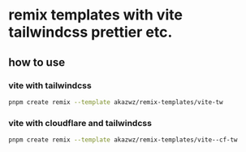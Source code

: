 # remix templates with vite tailwindcss prettier etc.

## how to use

### vite with tailwindcss

````sh
pnpm create remix --template akazwz/remix-templates/vite-tw
````

### vite with cloudflare and tailwindcss

````sh
pnpm create remix --template akazwz/remix-templates/vite--cf-tw
````